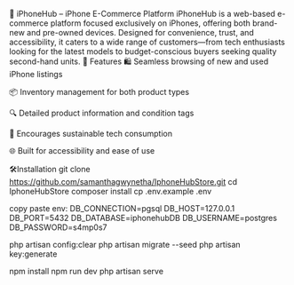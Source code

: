 📱 iPhoneHub – iPhone E-Commerce Platform
iPhoneHub is a web-based e-commerce platform focused exclusively on iPhones, offering both brand-new and pre-owned devices. Designed for convenience, trust, and accessibility, it caters to a wide range of customers—from tech enthusiasts looking for the latest models to budget-conscious buyers seeking quality second-hand units.
🔧 Features
🛍️ Seamless browsing of new and used iPhone listings

📦 Inventory management for both product types

🔍 Detailed product information and condition tags

🌱 Encourages sustainable tech consumption

🌐 Built for accessibility and ease of use


🛠️Installation
git clone https://github.com/samanthagwynetha/IphoneHubStore.git
cd IphoneHubStore
composer install
cp .env.example .env

copy paste env:
DB_CONNECTION=pgsql
DB_HOST=127.0.0.1
DB_PORT=5432
DB_DATABASE=iphonehubDB
DB_USERNAME=postgres
DB_PASSWORD=s4mp0s7

php artisan config:clear
php artisan migrate --seed
php artisan key:generate

npm install
npm run dev
php artisan serve

